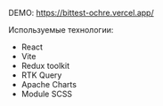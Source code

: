 DEMO: https://bittest-ochre.vercel.app/

Используемые технологии: 
- React
- Vite
- Redux toolkit
- RTK Query
- Apache Charts
- Module SCSS

